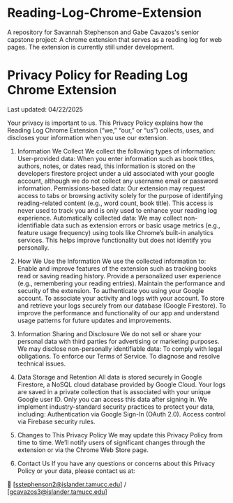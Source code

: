 # Reading-Log-Chrome-Extension
A repository for Savannah Stephenson and Gabe Cavazos's senior capstone project: A chrome extension that serves as a reading log for web pages. The extension is currently still under development.

# Privacy Policy for Reading Log Chrome Extension
Last updated: 04/22/2025

Your privacy is important to us. This Privacy Policy explains how the Reading Log Chrome Extension (“we,” “our,” or “us”) collects, uses, and discloses your information when you use our extension.

1. Information We Collect
We collect the following types of information:
  User-provided data: When you enter information such as book titles, authors, notes, or dates read, this information is stored on the developers firestore project under a uid associated with your google account, although we do not collect any username email or password information.
  Permissions-based data: Our extension may request access to tabs or browsing activity solely for the purpose of identifying reading-related content (e.g., word count, book title). This access is never used to track you and is only used to enhance your reading log experience.
  Automatically collected data: We may collect non-identifiable data such as extension errors or basic usage metrics (e.g., feature usage frequency) using tools like Chrome’s built-in analytics services. This helps improve functionality but does not identify you personally.

2. How We Use the Information
We use the collected information to:
  Enable and improve features of the extension such as tracking books read or saving reading history.
  Provide a personalized user experience (e.g., remembering your reading entries).
  Maintain the performance and security of the extension.
  To authenticate you using your Google account.
  To associate your activity and logs with your account.
  To store and retrieve your logs securely from our database (Google Firestore).
  To improve the performance and functionality of our app and understand usage patterns for future updates and improvements.

4. Information Sharing and Disclosure
We do not sell or share your personal data with third parties for advertising or marketing purposes. We may disclose non-personally identifiable data:
  To comply with legal obligations.
  To enforce our Terms of Service.
  To diagnose and resolve technical issues.

5. Data Storage and Retention
All data is stored securely in Google Firestore, a NoSQL cloud database provided by Google Cloud. Your logs are saved in a private collection that is associated with your unique Google user ID. Only you can access this data after signing in. We implement industry-standard security practices to protect your data, including:
  Authentication via Google Sign-In (OAuth 2.0).
  Access control via Firebase security rules.

7. Changes to This Privacy Policy
We may update this Privacy Policy from time to time. We’ll notify users of significant changes through the extension or via the Chrome Web Store page.

8. Contact Us
If you have any questions or concerns about this Privacy Policy or your data, please contact us at:

📧 [sstephenson2@islander.tamucc.edu] / [gcavazos3@islander.tamucc.edu]
